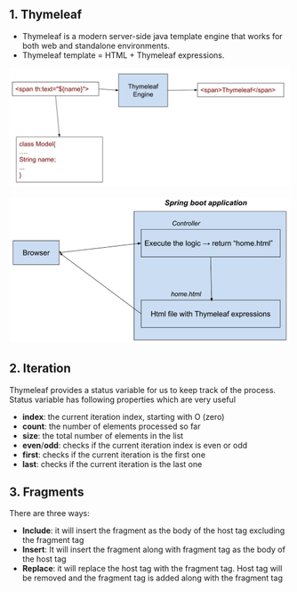 ## 1. Thymeleaf
- Thymeleaf is a modern server-side java template engine that works for both web and standalone environments.
- Thymeleaf template = HTML + Thymeleaf expressions.

![thymeleaf](/images/thymeleaf.jpg "thymeleaf")

![thymeleaf-browser](/images/thymeleaf-browser.jpg "thymeleaf-browser")

## 2. Iteration
Thymeleaf provides a status variable for us to keep track of the process.
Status variable has following properties which are very useful
- **index**: the current iteration index, starting with O (zero)
- **count**: the number of elements processed so far
- **size**: the total number of elements in the list
- **even**/**odd**: checks if the current iteration index is even or odd
- **first**: checks if the current iteration is the first one
- **last**: checks if the current iteration is the last one

## 3. Fragments 
There are three ways:
- **Include**: it will insert the fragment as the body of the host tag excluding the fragment tag
- **Insert**: It will insert the fragment along with fragment tag as the body of the host tag
- **Replace**: it will replace the host tag with the fragment tag. Host tag will be removed and the fragment tag is added along with the fragment tag